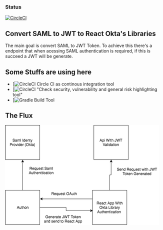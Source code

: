 ### Status

[![CircleCI](https://circleci.com/gh/DanielFaria/authon.svg?style=svg)](https://circleci.com/gh/DanielFaria/authon)


## Convert SAML to JWT to React Okta's Libraries ##

The main goal is convert SAML to JWT Token. To achieve this there's 
a endpoint that when acessing SAML authentication is required, if this
is succeed a JWT will be generate.


## Some Stuffs are using here ##

* [![CircleCI](https://circleci.com/gh/DanielFaria/authon) Circle CI as continous integration tool 
* [![CircleCI](https://github.com/Stono/hawkeye) "Check security, vulnerability and general risk highlighting tool"
* [![Gradle](https://gradle.org/) Build Tool


## The Flux  ##

![Diagram](https://github.com/DanielFaria/authon/blob/master/docs/Authon.png)




